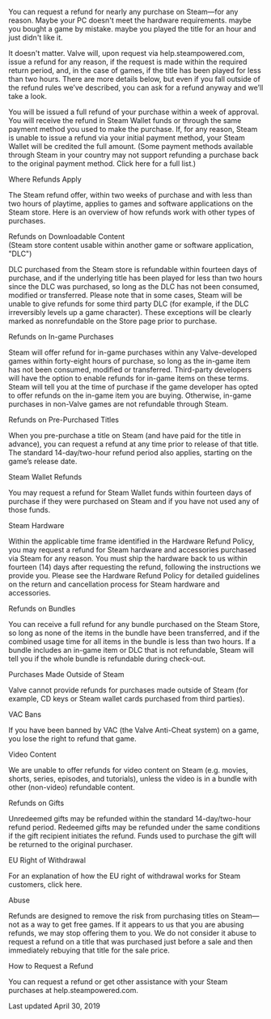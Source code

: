 You can request a refund for nearly any purchase on Steam—for any reason. Maybe your PC doesn't meet the hardware requirements. maybe you bought a game by mistake. maybe you played the title for an hour and just didn't like it.

It doesn't matter. Valve will, upon request via help.steampowered.com, issue a refund for any reason, if the request is made within the required return period, and, in the case of games, if the title has been played for less than two hours. There are more details below, but even if you fall outside of the refund rules we’ve described, you can ask for a refund anyway and we’ll take a look.

You will be issued a full refund of your purchase within a week of approval. You will receive the refund in Steam Wallet funds or through the same payment method you used to make the purchase. If, for any reason, Steam is unable to issue a refund via your initial payment method, your Steam Wallet will be credited the full amount. (Some payment methods available through Steam in your country may not support refunding a purchase back to the original payment method. Click here for a full list.)

Where Refunds Apply

The Steam refund offer, within two weeks of purchase and with less than two hours of playtime, applies to games and software applications on the Steam store. Here is an overview of how refunds work with other types of purchases.

Refunds on Downloadable Content  
(Steam store content usable within another game or software application, "DLC")

DLC purchased from the Steam store is refundable within fourteen days of purchase, and if the underlying title has been played for less than two hours since the DLC was purchased, so long as the DLC has not been consumed, modified or transferred. Please note that in some cases, Steam will be unable to give refunds for some third party DLC (for example, if the DLC irreversibly levels up a game character). These exceptions will be clearly marked as nonrefundable on the Store page prior to purchase.

Refunds on In-game Purchases

Steam will offer refund for in-game purchases within any Valve-developed games within forty-eight hours of purchase, so long as the in-game item has not been consumed, modified or transferred. Third-party developers will have the option to enable refunds for in-game items on these terms. Steam will tell you at the time of purchase if the game developer has opted to offer refunds on the in-game item you are buying. Otherwise, in-game purchases in non-Valve games are not refundable through Steam.

Refunds on Pre-Purchased Titles

When you pre-purchase a title on Steam (and have paid for the title in advance), you can request a refund at any time prior to release of that title. The standard 14-day/two-hour refund period also applies, starting on the game’s release date.

Steam Wallet Refunds

You may request a refund for Steam Wallet funds within fourteen days of purchase if they were purchased on Steam and if you have not used any of those funds.

Steam Hardware

Within the applicable time frame identified in the Hardware Refund Policy, you may request a refund for Steam hardware and accessories purchased via Steam for any reason. You must ship the hardware back to us within fourteen (14) days after requesting the refund, following the instructions we provide you. Please see the Hardware Refund Policy for detailed guidelines on the return and cancellation process for Steam hardware and accessories.

Refunds on Bundles

You can receive a full refund for any bundle purchased on the Steam Store, so long as none of the items in the bundle have been transferred, and if the combined usage time for all items in the bundle is less than two hours. If a bundle includes an in-game item or DLC that is not refundable, Steam will tell you if the whole bundle is refundable during check-out.

Purchases Made Outside of Steam

Valve cannot provide refunds for purchases made outside of Steam (for example, CD keys or Steam wallet cards purchased from third parties).

VAC Bans

If you have been banned by VAC (the Valve Anti-Cheat system) on a game, you lose the right to refund that game.

Video Content

We are unable to offer refunds for video content on Steam (e.g. movies, shorts, series, episodes, and tutorials), unless the video is in a bundle with other (non-video) refundable content.

Refunds on Gifts

Unredeemed gifts may be refunded within the standard 14-day/two-hour refund period. Redeemed gifts may be refunded under the same conditions if the gift recipient initiates the refund. Funds used to purchase the gift will be returned to the original purchaser.

EU Right of Withdrawal

For an explanation of how the EU right of withdrawal works for Steam customers, click here.

Abuse

Refunds are designed to remove the risk from purchasing titles on Steam—not as a way to get free games. If it appears to us that you are abusing refunds, we may stop offering them to you. We do not consider it abuse to request a refund on a title that was purchased just before a sale and then immediately rebuying that title for the sale price.

How to Request a Refund

You can request a refund or get other assistance with your Steam purchases at help.steampowered.com.

  

Last updated April 30, 2019